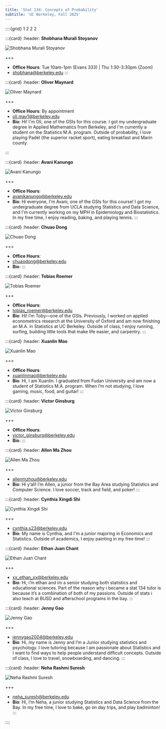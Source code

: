 ```yaml
---
title: 'Stat 134: Concepts of Probability'
subtitle: 'UC Berkeley, Fall 2025'
---
```


::::{grid} 1 2 2 2

:::{card}
:header: **Shobhana Murali Stoyanov**

![Shobhana Murali Stoyanov](images/IMG_9774.jpg)

+++

* **Office Hours**: Tue 10am-1pm (Evans 333) | Thu 1:30-3:30pm (Zoom) 
* [shobhana@berkeley.edu](mailto:shobhana@berkeley.edu)
:::

:::{card}
:header: **Oliver Maynard**

![Oliver Maynard](images/RJ1_5952.jpg)

+++

* **Office Hours**: By appointment 
* [oli.may1@berkeley.edu](mailto:oli.may1@berkeley.edu)
* **Bio**: Hi! I'm Oli, one of the GSIs for this course. I got my undergraduate degree in Applied Mathematics from Berkeley, and I'm currently a student on the Statistics M.A. program. Outside of probability, I love playing Padél (the superior racket sport), eating breakfast and Marin county.

:::

:::{card}
:header: **Avani Kanungo**

![Avani Kanungo](images/IMG_6681.jpg)

+++

* **Office Hours**: 
* [avanikanungo@berkeley.edu](mailto:avanikanungo@berkeley.edu)
* **Bio**: Hi everyone, I'm Avani, one of the GSIs for this course! I got my undergraduate degree from UCLA studying Statistics and Data Science, and I'm currently working on my MPH in Epidemiology and Biostatistics. In my free time, I enjoy reading, baking, and playing tennis.
:::

:::{card}
:header: **Chuao Dong**

![Chuao Dong](images/firefly-instructor.jpg)

+++

* **Office Hours**: 
* [chuaodong@berkeley.edu](mailto:chuaodong@berkeley.edu)
* **Bio**: 
:::

:::{card}
:header: **Tobias Roemer**

![Tobias Roemer](images/RJ1_5498_crop.jpeg)

+++

* **Office Hours**: 
* [tobias_roemer@berkeley.edu](mailto:tobias_roemer@berkeley.edu)
* **Bio**: Hi! I’m Toby—one of the GSIs. Previously, I worked on applied econometrics research at the University of Oxford and am now finishing an M.A. in Statistics at UC Berkeley. Outside of class, I enjoy running, surfing, building little tools that make life easier, and carpentry. 
:::

:::{card}
:header: **Xuanlin Mao**

![Xuanlin Mao](images/firefly-instructor.jpg)

+++

* **Office Hours**: 
* [xuanlinmao@berkeley.edu](mailto:xuanlinmao@berkeley.edu)
* **Bio**: Hi, I am Xuanlin. I graduated from Fudan University and am now a student of Statistics M.A. program. When I’m not studying, I love gaming, music, food, and guitar!
:::

:::{card}
:header: **Victor Ginsburg**

![Victor Ginsburg](images/firefly-instructor.jpg)

+++

* **Office Hours**: 
* [victor_ginsburg@berkeley.edu](mailto:victor_ginsburg@berkeley.edu)
* **Bio**: 
:::

:::{card}
:header: **Allen Ma Zhou**

![Allen Ma Zhou](images/IMG_4534.jpg)

+++

* [allenmzhou@berkeley.edu](mailto:allenmzhou@berkeley.edu)
* **Bio**: Hi y’all! I’m Allen, a junior from the Bay Area studying Statistics and Computer Science. I love soccer, track and field, and poker!
:::

:::{card}
:header: **Cynthia Xingdi Shi**

![Cynthia Xingdi Shi](images/cynthia.jpg)

+++

* [cynthia.s23@berkeley.edu](mailto:cynthia.s23@berkeley.edu)
* **Bio**: My name is Cynthia, and I'm a junior majoring in Economics and Statistics. Outside of academics, I enjoy painting in my free time!
:::

:::{card}
:header: **Ethan Juan Chant**

![Ethan Juan Chant](images/firefly-instructor.jpg)

+++

* [xx_ethan_xx@berkeley.edu](mailto:xx_ethan_xx@berkeley.edu)
* **Bio**: Hi, i’m ethan and im a senior studying both statistics and educational sciences. Part of the reason why i became a stat 134 tutor is because it’s a combination of both of my passions. Outside of stats i also teach at BUSD and afterschool programs in the bay.
:::

:::{card}
:header: **Jenny Gao**

![Jenny Gao](images/IMG_7703.jpg)

+++

* [jennygao2004@berkeley.edu](mailto:jennygao2004@berkeley.edu)
* **Bio**: Hi, my name is Jenny and I’m a Junior studying statistics and psychology. I love tutoring because I am passionate about Statistics and I want to find ways to help people understand difficult concepts. Outside of class, I love to travel, snowboarding, and dancing.
:::

:::{card}
:header: **Neha Rashmi Suresh**

![Neha Rashmi Suresh](images/IMG_3812.jpg)

+++

* [neha_suresh@berkeley.edu](mailto:neha_suresh@berkeley.edu)
* **Bio**: Hi, I’m Neha, a junior studying Statistics and Data Science from the Bay. In my free time, I love to bake, go on day trips, and play badminton!
:::


::::
<!-- 
:::{attention} Welcome to [Week 2](#week2) of Stat 134!
:class: dropdown
:icon: false
👋
:::

# Schedule

You can have freestyle HTML with colors and styles. <span style="color: blue;">For example, this text is blue.</span>

The table below is rendered by the `schedule` plugin, contributed by [rowanc1](https://github.com/rowanc1). It is declared in `myst.yml` and contained within `schedule.mjs`. It reads in the data in `schedule.yml` and converts it into a table.

:::{schedule} ./schedule.yml

::: -->
